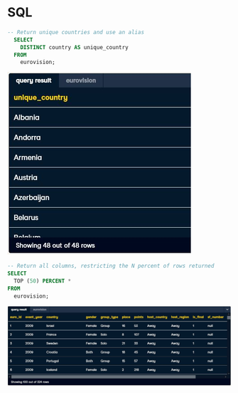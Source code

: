 # SQL

```SQL
-- Return unique countries and use an alias
  SELECT 
    DISTINCT country AS unique_country 
  FROM 
    eurovision;
```
![Alias](https://github.com/jaume-rsl/SQL/blob/12858852eba628a3a294d05f0193467b629efc4c/Screenshots/01%20-%20Alias.JPG)


```SQL
-- Return all columns, restricting the N percent of rows returned
SELECT 
  TOP (50) PERCENT *
FROM 
  eurovision;
```
![TOP N %](https://github.com/jaume-rsl/SQL/blob/12858852eba628a3a294d05f0193467b629efc4c/Screenshots/02%20-%20Top%20N%20percent.JPG)
